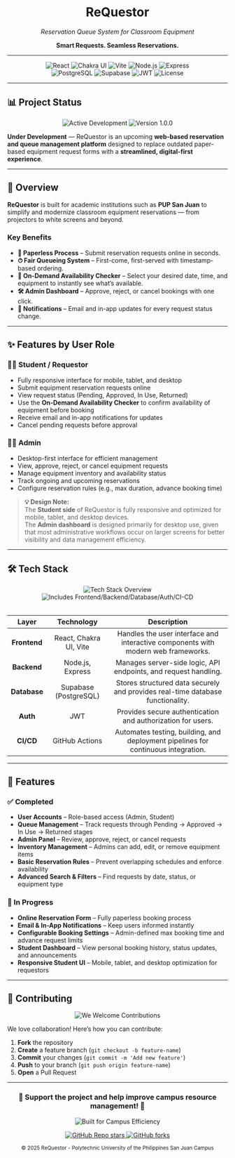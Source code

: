 <h1 align="center">ReQuestor</h1>
<p align="center"><em>Reservation Queue System for Classroom Equipment</em></p>
<p align="center"><strong>Smart Requests. Seamless Reservations.</strong></p>

---

<!-- Badges -->
<p align="center">
  <div align="center">
    <img src="https://img.shields.io/badge/Frontend-React-61DAFB?logo=react&logoColor=black" alt="React">
    <img src="https://img.shields.io/badge/UI-Chakra%20UI-319795?logo=chakraui&logoColor=white" alt="Chakra UI">
    <img src="https://img.shields.io/badge/Bundler-Vite-646CFF?logo=vite&logoColor=white" alt="Vite">
    <img src="https://img.shields.io/badge/Backend-Node.js-339933?logo=node.js&logoColor=white" alt="Node.js">
    <img src="https://img.shields.io/badge/Framework-Express-000000?logo=express&logoColor=white" alt="Express">
  </div>
  <div align="center">
    <img src="https://img.shields.io/badge/Database-PostgreSQL-336791?logo=postgresql&logoColor=white" alt="PostgreSQL">
    <img src="https://img.shields.io/badge/Hosted%20On-Supabase-3ECF8E?logo=supabase&logoColor=white" alt="Supabase">
    <img src="https://img.shields.io/badge/Auth-JWT-000000?logo=jsonwebtokens&logoColor=white" alt="JWT">
    <img src="https://img.shields.io/badge/License-Academic-lightgrey" alt="License">
  </div>
</p>


---

## 📊 Project Status  

<div align="center">
  <!-- Status Badge -->
  <img src="https://img.shields.io/badge/Status-Active%20Development-brightgreen?style=for-the-badge" alt="Active Development">
  <!-- Version Badge -->
  <img src="https://img.shields.io/badge/Version-1.0.0-blue?style=for-the-badge" alt="Version 1.0.0">
</div>

**Under Development** — ReQuestor is an upcoming **web-based reservation and queue management platform** designed to replace outdated paper-based equipment request forms with a **streamlined, digital-first experience**.


---

## 📖 Overview  
**ReQuestor** is built for academic institutions such as **PUP San Juan** to simplify and modernize classroom equipment reservations — from projectors to white screens and beyond.  

### Key Benefits  
- **📄 Paperless Process** – Submit reservation requests online in seconds.  
- **⏱ Fair Queueing System** – First-come, first-served with timestamp-based ordering.  
- **🔎 On-Demand Availability Checker** – Select your desired date, time, and equipment to instantly see what’s available.
- **🛠 Admin Dashboard** – Approve, reject, or cancel bookings with one click.  
- **🔔 Notifications** – Email and in-app updates for every request status change.  

---

## ✨ Features by User Role

### 👩‍🎓 Student / Requestor
- Fully responsive interface for mobile, tablet, and desktop  
- Submit equipment reservation requests online  
- View request status (Pending, Approved, In Use, Returned)  
- Use the **On-Demand Availability Checker** to confirm availability of equipment before booking  
- Receive email and in-app notifications for updates  
- Cancel pending requests before approval  

### 🧑‍💼 Admin
- Desktop-first interface for efficient management  
- View, approve, reject, or cancel equipment requests  
- Manage equipment inventory and availability status  
- Track ongoing and upcoming reservations  
- Configure reservation rules (e.g., max duration, advance booking time)  

> **💡 Design Note:**  
> The **Student side** of ReQuestor is fully responsive and optimized for mobile, tablet, and desktop devices.  
> The **Admin dashboard** is designed primarily for desktop use, given that most administrative workflows occur on larger screens for better visibility and data management efficiency.

---

## 🛠 Tech Stack  

<div align="center">
  <!-- General descriptive badge -->
  <img src="https://img.shields.io/badge/Tech-Stack%20Overview-blue?style=for-the-badge" alt="Tech Stack Overview">
  <img src="https://img.shields.io/badge/Includes-Frontend%2FBackend%2FDatabase%2FAuth%2FCI--CD-green?style=for-the-badge" alt="Includes Frontend/Backend/Database/Auth/CI-CD">
</div>

<br>
<!-- Tech Stack Table -->
<div align="center">

| Layer       | Technology                     | Description |
|:------------:|:------------:|:------------:|
| **Frontend** | React, Chakra UI, Vite        | Handles the user interface and interactive components with modern web frameworks. |
| **Backend**  | Node.js, Express              | Manages server-side logic, API endpoints, and request handling. |
| **Database** | Supabase (PostgreSQL)        | Stores structured data securely and provides real-time database functionality. |
| **Auth**     | JWT                          | Provides secure authentication and authorization for users. |
| **CI/CD**    | GitHub Actions               | Automates testing, building, and deployment pipelines for continuous integration. |

</div>

---

## 🚀 Features  

### ✅ Completed  
- **User Accounts** – Role-based access (Admin, Student)  
- **Queue Management** – Track requests through Pending → Approved → In Use → Returned stages  
- **Admin Panel** – Review, approve, reject, or cancel requests  
- **Inventory Management** – Admins can add, edit, or remove equipment items  
- **Basic Reservation Rules** – Prevent overlapping schedules and enforce availability  
- **Advanced Search & Filters** – Find requests by date, status, or equipment type  

### 🔄 In Progress  
- **Online Reservation Form** – Fully paperless booking process  
- **Email & In-App Notifications** – Keep users informed instantly  
- **Configurable Booking Settings** – Admin-defined max booking time and advance request limits    
- **Student Dashboard** – View personal booking history, status updates, and announcements  
- **Responsive Student UI** – Mobile, tablet, and desktop optimization for requestors  

---

## 🤝 Contributing  

<p align="center">
  <img src="https://img.shields.io/badge/We%20Welcome-Contributions-brightgreen?style=for-the-badge" alt="We Welcome Contributions">
</p>

We love collaboration! Here’s how you can contribute:  

1. **Fork** the repository  
2. **Create** a feature branch (`git checkout -b feature-name`)  
3. **Commit** your changes (`git commit -m 'Add new feature'`)  
4. **Push** to your branch (`git push origin feature-name`)  
5. **Open** a Pull Request  

---

<div align="center">
  <h3>📢 Support the project and help improve campus resource management! 📢</h3>
  
  <p>
    <img src="https://img.shields.io/badge/Built for-Campus Efficiency-blue?style=for-the-badge" alt="Built for Campus Efficiency">
  </p>
  
  <p>
    <a href="https://github.com/icodecedd/ReQuestor/stargazers">
      <img alt="GitHub Repo stars" src="https://img.shields.io/github/stars/icodecedd/ReQuestor?style=social">
    </a>
    <a href="https://github.com/icodecedd/ReQuestor/network/members">
      <img alt="GitHub forks" src="https://img.shields.io/github/forks/icodecedd/ReQuestor?style=social">
    </a>
  </p>
  
  <sub>© 2025 ReQuestor - Polytechnic University of the Philippines San Juan Campus</sub>
</div>

